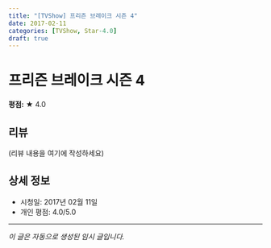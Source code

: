 ```yaml
---
title: "[TVShow] 프리즌 브레이크 시즌 4"
date: 2017-02-11
categories: [TVShow, Star-4.0]
draft: true
---
```


# 프리즌 브레이크 시즌 4

**평점:** ★ 4.0

## 리뷰

(리뷰 내용을 여기에 작성하세요)

## 상세 정보

- 시청일: 2017년 02월 11일
- 개인 평점: 4.0/5.0

---

*이 글은 자동으로 생성된 임시 글입니다.*
